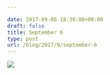 ```yaml
---

date: 2017-09-06 18:39:00+00:00
draft: false
title: September 6
type: post
url: /blog/2017/9/september-6
---
```




  
   ![](/images/2017-09-06-20179september-6/IMG_2240.jpg)

  


